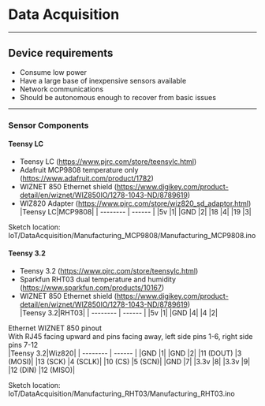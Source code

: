 # Data Acquisition

---

## Device requirements
   - Consume low power
   - Have a large base of inexpensive sensors available
   - Network communications
   - Should be autonomous enough to recover from basic issues

---

### Sensor Components
#### Teensy LC
- Teensy LC (https://www.pjrc.com/store/teensylc.html)  
- Adafruit MCP9808 temperature only (https://www.adafruit.com/product/1782)  
- WIZNET 850 Ethernet shield (https://www.digikey.com/product-detail/en/wiznet/WIZ850IO/1278-1043-ND/8789619)  
- WIZ820 Adapter (https://www.pjrc.com/store/wiz820_sd_adaptor.html)  
|Teensy LC|MCP9808|
| -------- | ------ |
|5v   |1|
|GND  |2|
|18   |4|
|19   |3|

Sketch location:  
IoT/DataAcquisition/Manufacturing_MCP9808/Manufacturing_MCP9808.ino  


#### Teensy 3.2
- Teensy 3.2 (https://www.pjrc.com/store/teensylc.html)  
- Sparkfun RHT03 dual temperature and humidity (https://www.sparkfun.com/products/10167)  
- WIZNET 850 Ethernet shield (https://www.digikey.com/product-detail/en/wiznet/WIZ850IO/1278-1043-ND/8789619)  
|Teensy 3.2|RHT03|
| -------- | ------ |
|5v  |1|
|GND |4|
|4   |2|

Ethernet WIZNET 850 pinout  
With RJ45 facing upward and pins facing away, left side pins 1-6, right side pins 7-12  
|Teensy 3.2|Wiz820|
| -------- | ------ |
|GND       |1|
|GND       |2|
|11 (DOUT) |3 (MOSI)|
|13 (SCK)  |4 (SCLK)|
|10 (CS)   |5 (SCN)|
|GND       |7|
|3.3v      |8|
|3.3v      |9|
|12 (DIN)  |12 (MISO)|

Sketch location:  
IoT/DataAcquisition/Manufacturing_RHT03/Manufacturing_RHT03.ino 

